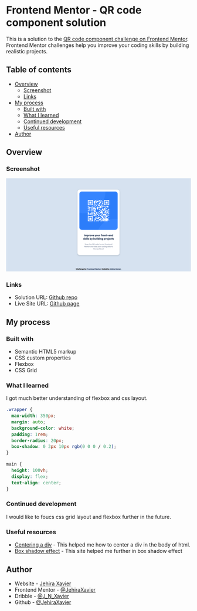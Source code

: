 # Frontend Mentor - QR code component solution

This is a solution to the [QR code component challenge on Frontend Mentor](https://www.frontendmentor.io/challenges/qr-code-component-iux_sIO_H). Frontend Mentor challenges help you improve your coding skills by building realistic projects.

## Table of contents

- [Overview](#overview)
  - [Screenshot](#screenshot)
  - [Links](#links)
- [My process](#my-process)
  - [Built with](#built-with)
  - [What I learned](#what-i-learned)
  - [Continued development](#continued-development)
  - [Useful resources](#useful-resources)
- [Author](#author)

## Overview

### Screenshot

![Screenshot for the QR code component coding challenge](./images/screenshot.png)

### Links

- Solution URL: [Github repo](https://github.com/JehiraXavier/qr-code-component)
- Live Site URL: [Github page](https://your-live-site-url.com)

## My process

### Built with

- Semantic HTML5 markup
- CSS custom properties
- Flexbox
- CSS Grid

### What I learned

I got much better understanding of flexbox and css layout.

```css
.wrapper {
  max-width: 350px;
  margin: auto;
  background-color: white;
  padding: 1rem;
  border-radius: 20px;
  box-shadow: 0 3px 10px rgb(0 0 0 / 0.2);
}
```

```css
main {
  height: 100vh;
  display: flex;
  text-align: center;
}
```

### Continued development

I would like to foucs css grid layout and flexbox further in the future.

### Useful resources

- [Centering a div](https://www.w3schools.com/howto/howto_css_center_website.asp) - This helped me how to center a div in the body of html.
- [Box shadow effect](https://css-tricks.com/almanac/properties/b/box-shadow/) - This site helped me further in box shadow effect

## Author

- Website - [Jehira Xavier](https://www.your-site.com)
- Frontend Mentor - [@JehiraXavier](https://www.frontendmentor.io/profile/JehiraXavier)
- Dribble - [@J_N_Xavier](https://dribbble.com/J_N_Xavier)
- Github - [@JehiraXavier](https://github.com/JehiraXavier)
